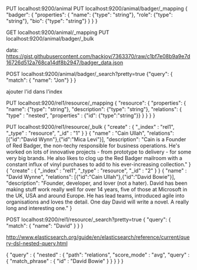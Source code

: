 
PUT localhost:9200/animal
PUT localhost:9200/animal/badger/_mapping
{
  "badger": {
    "properties": {
      "name": {"type": "string"},
      "role": {"type": "string"},
      "bio": {"type": "string"}
     }
   }
}

GET localhost:9200/animal/_mapping
PUT localhost:9200/animal/badger/_bulk

data: https://gist.githubusercontent.com/hackjoy/7363370/raw/c1bf7e08b9a9e7d16726d512a768ca14df8b2947/badger_data.json

POST localhost:9200/animal/badger/_search?pretty=true
{"query": {
  "match": {
    "name": "Jon"}
}
}

ajouter l'id dans l'index

PUT localhost:9200/rel1/resource/_mapping
{
  "resource": {
    "properties": {
      "name": {"type": "string"},
      "description": {"type": "string"},
      "relations": {
        "type" : "nested",
        "properties" : {"id": {"type":"string"}}
      }
     }
   }
}


PUT localhost:9200/rel1/resource/_bulk
{ "create" : { "_index" : "rel1", "_type" : "resource", "_id" : "1" } }
{ "name" : "Cain Ullah", "relations": [{"id":"David Wynn"},{"id":"Mica Levi"}], "description": "Cain is a Founder of Red Badger, the non-techy responsible for business operations. He's worked on lots of innovative projects - from prototype to delivery - for some very big brands. He also likes to clog up the Red Badger mailroom with a constant influx of vinyl purchases to add to his ever-increasing collection." }
{ "create" : { "_index" : "rel1", "_type" : "resource", "_id" : "2" } }
{ "name" : "David Wynne",  "relations": [{"id":"Cain Ullah"},{"id":"David Bowie"}], "description": "Founder, developer, and lover (not a hater). David has been making stuff work really well for over 14 years, five of those at Microsoft in the UK, USA and around Europe. He has lead teams, introduced agile into organisations and loves the detail. One day David will write a novel. A really long and interesting one." }



POST localhost:9200/rel1/resource/_search?pretty=true
{
    "query": {
        "match": {
            "name": "David"
        }
    }
}

http://www.elasticsearch.org/guide/en/elasticsearch/reference/current/query-dsl-nested-query.html


{ "query" : {
    "nested" : {
        "path": "relations",
         "score_mode" : "avg",
        "query" : {
            "match_phrase" : {
                "id" : "David Bowie"
            }
        }
    }
  }
}
